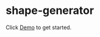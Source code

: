 # shape-generator

Click <a href='https://fullstackacademy.github.io/shape-generator/' target='_blank'>Demo</a> to get started.
